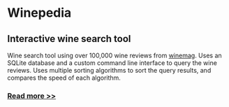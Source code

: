 # Winepedia
## Interactive wine search tool

Wine search tool using over 100,000 wine reviews from [winemag](https://www.winemag.com/). Uses an SQLite database and a custom command line interface to query the wine reviews. Uses multiple sorting algorithms to sort the query results, and compares the speed of each algorithm.

### [Read more >>](https://github.com/hunterlawson/Winepedia)